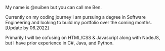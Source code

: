 My name is @nuiben but you can call me Ben.

Currently on my coding journey I am pursuing a degree in Software Engineering and looking to build my portfolio over the coming months. [Update by 06.2022]

Primarily I will be cofusing on HTML/CSS & Javascript along with NodeJS, but I have prior experience in C#, Java, and Python.
